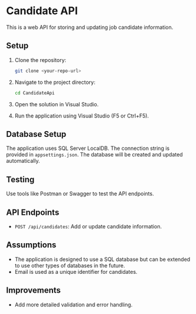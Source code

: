 # Candidate API

This is a web API for storing and updating job candidate information.

## Setup

1. Clone the repository:
    ```sh
    git clone <your-repo-url>
    ```

2. Navigate to the project directory:
    ```sh
    cd CandidateApi
    ```

3. Open the solution in Visual Studio.

4. Run the application using Visual Studio (F5 or Ctrl+F5).

## Database Setup

The application uses SQL Server LocalDB. The connection string is provided in `appsettings.json`. The database will be created and updated automatically.

## Testing

Use tools like Postman or Swagger to test the API endpoints.

## API Endpoints

- `POST /api/candidates`: Add or update candidate information.
  
## Assumptions

- The application is designed to use a SQL database but can be extended to use other types of databases in the future.
- Email is used as a unique identifier for candidates.

## Improvements

- Add more detailed validation and error handling.
